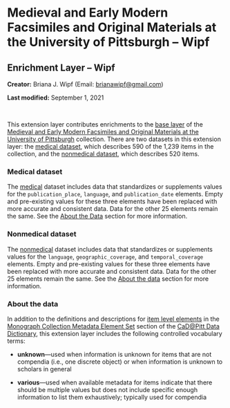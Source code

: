 # Medieval and Early Modern Facsimiles and Original Materials at the University of Pittsburgh – Wipf

## Enrichment Layer – Wipf

**Creator:** Briana J. Wipf (Email: [brianawipf@gmail.com](mailto:brianawipf@gmail.com))

**Last modified:** September 1, 2021

<br>

This extension layer contributes enrichments to the [base layer](https://github.com/CaDatPitt/data-layers/blob/master/base-layers/medieval-and-early-modern_wipf/medieval-and-early-modern_wipf_item-base-layer_monograph-catalog.csv) of the [Medieval and Early Modern Facsimiles and Original Materials at the University of Pittsburgh](https://github.com/CaDatPitt/data-layers/tree/master/base-layers/medieval-and-early-modern_wipf) collection. There are two datasets in this extension layer: the [medical dataset](#medical-dataset), which describes 590 of the 1,239 items in the collection, and the [nonmedical dataset](#nonmedical-dataset), which describes 520 items.

### Medical dataset
The [medical](https://github.com/CaDatPitt/data-layers/tree/master/extension-layers/medieval-and-early-modern_wipf/enrichment_wipf/medieval-and-early-modern_wipf_medical_enrichment.csv) dataset includes data that standardizes or supplements values for the `publication_place`, `language`, and `publication_date` elements. Empty and pre-existing values for these three elements have been replaced with more accurate and consistent data. Data for the other 25 elements remain the same. See the [About the Data](#about-the-data) section for more information.

### Nonmedical dataset
The [nonmedical](https://github.com/CaDatPitt/data-layers/tree/master/extension-layers/medieval-and-early-modern_wipf/enrichment_wipf/medieval-and-early-modern_wipf_nonmedical_enrichment.csv) dataset includes data that standardizes or supplements values for the `language`, `geographic_coverage`, and `temporal_coverage` elements. Empty and pre-existing values for these three elements have been replaced with more accurate and consistent data. Data for the other 25 elements remain the same. See the [About the data](#about-the-data) section for more information.

### About the data
In addition to the definitions and descriptions for [item level elements](https://cadatpitt.github.io/documentation/data-dictionary/monograph-collections.html#item-level) in the [Monograph Collection Metadata Element Set](https://cadatpitt.github.io/documentation/data-dictionary/monograph-collections.html) section of the [CaD@Pitt Data Dictionary](https://cadatpitt.github.io/documentation/04-data-dictionary), this extension layer includes the following controlled vocabulary terms:

- **unknown**—used when information is unknown for items that are not compendia (i.e., one discrete object) or when information is unknown to scholars in general

- **various**—used when available metadata for items indicate that there should be multiple values but does not include specific enough information to list them exhaustively; typically used for compendia
